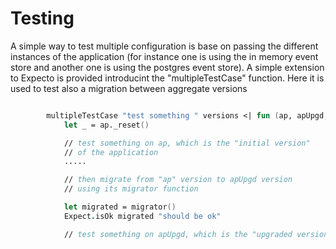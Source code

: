 # Testing

A simple way to test multiple configuration is base on passing the different instances of the application (for instance one is using the in memory event store and another one is using the postgres event store). 
A simple extension to Expecto is provided introducint the "multipleTestCase" function. Here it is used to test also a migration between aggregate versions

```FSharp

        multipleTestCase "test something " versions <| fun (ap, apUpgd, migrator)  ->
            let _ = ap._reset()

            // test something on ap, which is the "initial version" 
            // of the application
            .....

            // then migrate from "ap" version to apUpgd version 
            // using its migrator function

            let migrated = migrator()
            Expect.isOk migrated "should be ok"

            // test something on apUpgd, which is the "upgraded version" of the application

```








